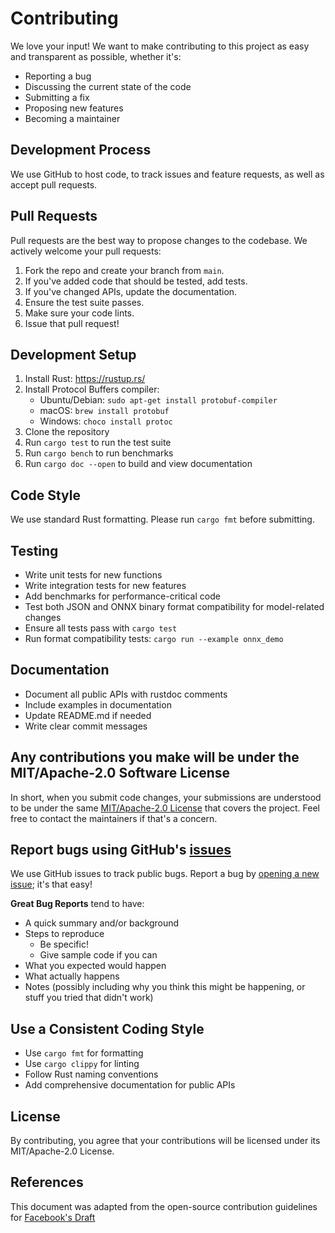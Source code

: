 # Contributing

We love your input! We want to make contributing to this project as easy and transparent as possible, whether it's:

- Reporting a bug
- Discussing the current state of the code
- Submitting a fix
- Proposing new features
- Becoming a maintainer

## Development Process

We use GitHub to host code, to track issues and feature requests, as well as accept pull requests.

## Pull Requests

Pull requests are the best way to propose changes to the codebase. We actively welcome your pull requests:

1. Fork the repo and create your branch from `main`.
2. If you've added code that should be tested, add tests.
3. If you've changed APIs, update the documentation.
4. Ensure the test suite passes.
5. Make sure your code lints.
6. Issue that pull request!

## Development Setup

1. Install Rust: https://rustup.rs/
2. Install Protocol Buffers compiler:
   - Ubuntu/Debian: `sudo apt-get install protobuf-compiler`
   - macOS: `brew install protobuf`  
   - Windows: `choco install protoc`
3. Clone the repository
4. Run `cargo test` to run the test suite
4. Run `cargo bench` to run benchmarks
5. Run `cargo doc --open` to build and view documentation

## Code Style

We use standard Rust formatting. Please run `cargo fmt` before submitting.

## Testing

- Write unit tests for new functions
- Write integration tests for new features  
- Add benchmarks for performance-critical code
- Test both JSON and ONNX binary format compatibility for model-related changes
- Ensure all tests pass with `cargo test`
- Run format compatibility tests: `cargo run --example onnx_demo`

## Documentation

- Document all public APIs with rustdoc comments
- Include examples in documentation
- Update README.md if needed
- Write clear commit messages

## Any contributions you make will be under the MIT/Apache-2.0 Software License

In short, when you submit code changes, your submissions are understood to be under the same [MIT/Apache-2.0 License](LICENSE) that covers the project. Feel free to contact the maintainers if that's a concern.

## Report bugs using GitHub's [issues](https://github.com/JGalego/runnx/issues)

We use GitHub issues to track public bugs. Report a bug by [opening a new issue](https://github.com/JGalego/runnx/issues/new); it's that easy!

**Great Bug Reports** tend to have:

- A quick summary and/or background
- Steps to reproduce
  - Be specific!
  - Give sample code if you can
- What you expected would happen
- What actually happens
- Notes (possibly including why you think this might be happening, or stuff you tried that didn't work)

## Use a Consistent Coding Style

* Use `cargo fmt` for formatting
* Use `cargo clippy` for linting
* Follow Rust naming conventions
* Add comprehensive documentation for public APIs

## License

By contributing, you agree that your contributions will be licensed under its MIT/Apache-2.0 License.

## References

This document was adapted from the open-source contribution guidelines for [Facebook's Draft](https://github.com/facebook/draft-js/blob/a9316a723f9e918afde44dea68b5f9f39b7d9b00/CONTRIBUTING.md)
